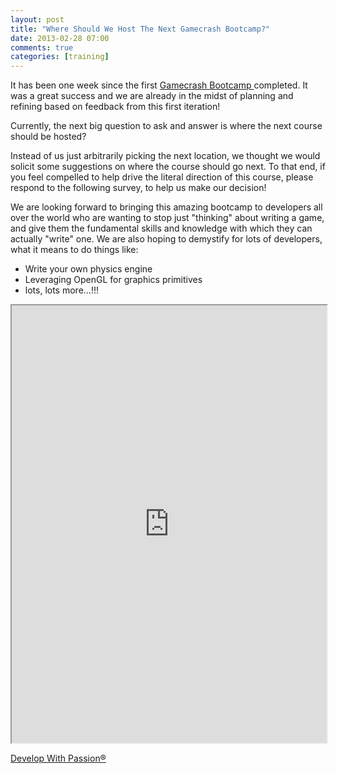 ```yaml
---
layout: post
title: "Where Should We Host The Next Gamecrash Bootcamp?"
date: 2013-02-28 07:00
comments: true
categories: [training]
---
```

It has been one week since the first [ Gamecrash Bootcamp ](http://www.developwithpassion.com/training/game_crash) completed. It was a great success and we are already in the midst of planning and refining based on feedback from this first iteration!

Currently, the next big question to ask and answer is where the next course should be hosted?

Instead of us just arbitrarily picking the next location, we thought we would solicit some suggestions on where the course should go next. To that end, if you feel compelled to help drive the literal direction of this course, please respond to the following survey, to help us make our decision!

We are looking forward to bringing this amazing bootcamp to developers all over the world who are wanting to stop just "thinking" about writing a game, and give them the fundamental skills and knowledge with which they can actually "write" one. We are also hoping to demystify for lots of developers, what it means to do things like:

* Write your own physics engine
* Leveraging OpenGL for graphics primitives
* lots, lots more...!!!


<iframe src="http://www.surveymonkey.com/s/7F5K5KV" width="100%" height="700"></iframe>

[ Develop With Passion® ](http://www.developwithpassion.com)
